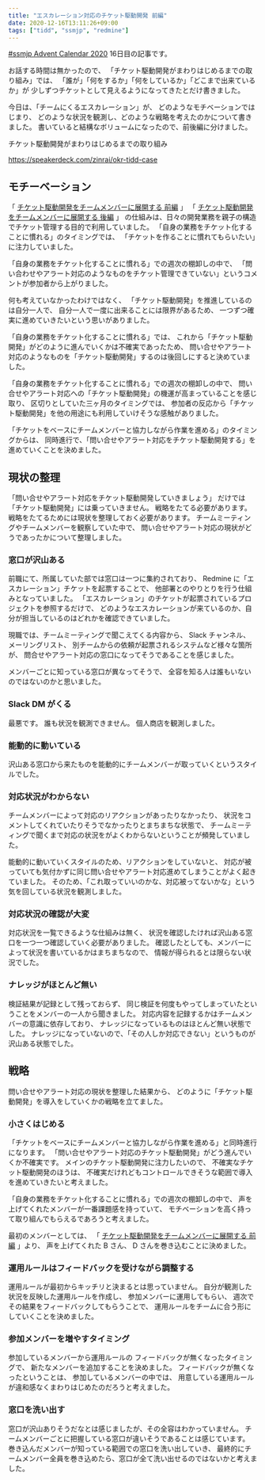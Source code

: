 ```yaml
---
title: "エスカレーション対応のチケット駆動開発 前編"
date: 2020-12-16T13:11:26+09:00
tags: ["tidd", "ssmjp", "redmine"]
---
```


[#ssmjp Advent Calendar 2020](https://adventar.org/calendars/5210) 16日目の記事です。

お話する時間は無かったので、
「チケット駆動開発がまわりはじめるまでの取り組み」では、
「誰が」「何をするか」「何をしているか」「どこまで出来ているか」が
少しずつチケットとして見えるようになってきたとだけ書きました。

今日は、「チームにくるエスカレーション」が、
どのようなモチベーションではじまり、
どのような状況を観測し、どのような戦略を考えたのかについて書きました。
書いていると結構なボリュームになったので、前後編に分けました。

チケット駆動開発がまわりはじめるまでの取り組み

https://speakerdeck.com/zinrai/okr-tidd-case

## モチーベーション

「 [チケット駆動開発をチームメンバーに展開する 前編](../ssmjp-advent-calendar-2020-day14) 」
「 [チケット駆動開発をチームメンバーに展開する 後編](../ssmjp-advent-calendar-2020-day15) 」
の仕組みは、日々の開発業務を親子の構造でチケット管理する目的で利用していました。
「自身の業務をチケット化することに慣れる」のタイミングでは、
「チケットを作ることに慣れてもらいたい」に注力していました。

「自身の業務をチケット化することに慣れる」での週次の棚卸しの中で、
「問い合わせやアラート対応のようなものをチケット管理できていない」というコメントが参加者から上がりました。

何も考えていなかったわけではなく、
「チケット駆動開発」を推進しているのは自分一人で、
自分一人で一度に出来ることには限界があるため、
一つずつ確実に進めていきたいという思いがありました。

「自身の業務をチケット化することに慣れる」では、
これから「チケット駆動開発」がどのように進んでいくかは不確実であったため、
問い合せやアラート対応のようなものを「チケット駆動開発」するのは後回しにすると決めていました。

「自身の業務をチケット化することに慣れる」での週次の棚卸しの中で、
問い合せやアラート対応への「チケット駆動開発」の機運が高まっていることを感じ取り、
区切りとしていた三ヶ月のタイミングでは、
参加者の反応から「チケット駆動開発」を他の用途にも利用していけそうな感触がありました。

「チケットをベースにチームメンバーと協力しながら作業を進める」のタイミングからは、
同時進行で、「問い合せやアラート対応をチケット駆動開発する」を進めていくことを決めました。

## 現状の整理

「問い合せやアラート対応をチケット駆動開発していきましょう」
だけでは「チケット駆動開発」には乗っていきません。
戦略をたてる必要があります。
戦略をたてるためには現状を整理しておく必要があります。
チームミーティングやチームメンバーを観察していた中で、
問い合せやアラート対応の現状がどうであったかについて整理しました。

### 窓口が沢山ある

前職にて、所属していた部では窓口は一つに集約されており、
Redmine に「エスカレーション」チケットを起票することで、
他部署とのやりとりを行う仕組みとなっていました。
「エスカレーション」のチケットが起票されているプロジェクトを参照するだけで、
どのようなエスカレーションが来ているのか、自分が担当しているのはどれかを確認できていました。

現職では、チームミーティングで聞こえてくる内容から、
Slack チャンネル、 メーリングリスト、
別チームからの依頼が起票されるシステムなど様々な箇所が、
問合せやアラート対応の窓口になってそうであることを感じました。

メンバーごとに知っている窓口が異なってそうで、
全容を知る人は誰もいないのではないのかと思いました。

### Slack DM がくる

最悪です。
誰も状況を観測できません。
個人商店を観測しました。

### 能動的に動いている

沢山ある窓口から来たものを能動的にチームメンバーが取っていくというスタイルでした。

### 対応状況がわからない

チームメンバーによって対応のリアクションがあったりなかったり、
状況をコメントしてくれていたりそうでなかったりとまちまちな状態で、
チームミーティングで聞くまで対応の状況をがよくわからないということが頻発していました。

能動的に動いていくスタイルのため、リアクションをしていないと、
対応が被っていても気付かずに同じ問い合せやアラート対応進めてしまうことがよく起きていました。
そのため、「これ取っていいのかな、対応被ってないかな」という気を回している状況を観測しました。

### 対応状況の確認が大変

対応状況を一覧できるような仕組みは無く、
状況を確認したければ沢山ある窓口を一つ一つ確認していく必要がありました。
確認したとしても、メンバーによって状況を書いているかはまちまちなので、
情報が得られるとは限らない状況でした。

### ナレッジがほとんど無い

検証結果が記録として残っておらず、
同じ検証を何度もやってしまっていたということをメンバーの一人から聞きました。
対応内容を記録するかはチームメンバーの意識に依存しており、
ナレッジになっているものはほとんど無い状態でした。
ナレッジになっていないので、「その人しか対応できない」というものが沢山ある状態でした。

## 戦略

問い合せやアラート対応の現状を整理した結果から、
どのように「チケット駆動開発」を導入をしていくかの戦略を立てました。

### 小さくはじめる

「チケットをベースにチームメンバーと協力しながら作業を進める」と同時進行になります。
「問い合せやアラート対応のチケット駆動開発」がどう進んでいくか不確実です。
メインのチケット駆動開発に注力したいので、
不確実なチケット駆動開発のほうは、
不確実だけれどもコントロールできそうな範囲で導入を進めていきたいと考えました。

「自身の業務をチケット化することに慣れる」での週次の棚卸しの中で、
声を上げてくれたメンバーが一番課題感を持っていて、
モチベーションを高く持って取り組んでもらえるであろうと考えました。

最初のメンバーとしては、
「 [チケット駆動開発をチームメンバーに展開する 前編](../ssmjp-advent-calendar-2020-day14) 」より、
声を上げてくれた B さん、 D さんを巻き込むことに決めました。

### 運用ルールはフィードバックを受けながら調整する

運用ルールが最初からキッチリと決まるとは思っていません。
自分が観測した状況を反映した運用ルールを作成し、
参加メンバーに運用してもらい、
週次でその結果をフィードバックしてもらうことで、
運用ルールをチームに合う形にしていくことを決めました。

### 参加メンバーを増やすタイミング

参加しているメンバーから運用ルールの
フィードバックが無くなったタイミングで、
新たなメンバーを追加することを決めました。
フィードバックが無くなったということは、
参加しているメンバーの中では、
用意している運用ルールが違和感なくまわりはじめたのだろうと考えました。

### 窓口を洗い出す

窓口が沢山ありそうだなとは感じましたが、その全容はわかっていません。
チームメンバーごとに把握している窓口が違いそうであることは感じています。
巻き込んだメンバーが知っている範囲での窓口を洗い出していき、
最終的にチームメンバー全員を巻き込めたら、窓口が全て洗い出せるのではないかと考えました。
